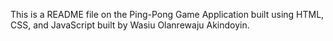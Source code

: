 This is a README file on the Ping-Pong Game Application built using HTML, CSS, and JavaScript built by Wasiu Olanrewaju Akindoyin. 